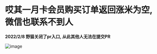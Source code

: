 # 哎其一月卡会员购买订单返回涨米为空, 微信也联系不到人 

**2022/2/8 野猫关闭了pr入口, 从此其他人无法在提交PR**


![image](https://user-images.githubusercontent.com/26520956/152948048-ab2d378e-e00c-4dfe-beb7-30f3b0be0c31.png)

